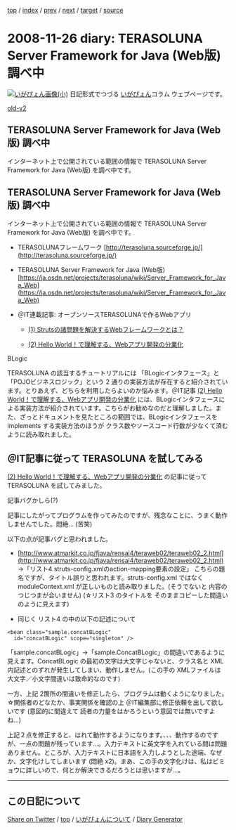 [top](https://igapyon.github.io/diary/) 
 / [index](https://igapyon.github.io/diary/2008/index.html) 
 / [prev](https://igapyon.github.io/diary/2008/ig081124.html) 
 / [next](https://igapyon.github.io/diary/2008/ig081128.html) 
 / [target](https://igapyon.github.io/diary/2008/ig081126.html) 
 / [source](https://github.com/igapyon/diary/blob/gh-pages/2008/ig081126.html.src.md) 

2008-11-26 diary: TERASOLUNA Server Framework for Java (Web版) 調べ中
=====================================================================================================
[![いがぴょん画像(小)](https://igapyon.github.io/diary/images/iga200306s.jpg "いがぴょん")](https://igapyon.github.io/diary/memo/memoigapyon.html) 日記形式でつづる [いがぴょん](https://igapyon.github.io/diary/memo/memoigapyon.html)コラム ウェブページです。

[old-v2](ig081126-orig.html)

## TERASOLUNA Server Framework for Java (Web版) 調べ中

インターネット上で公開されている範囲の情報で TERASOLUNA Server Framework for Java (Web版) を調べ中です。


## TERASOLUNA Server Framework for Java (Web版) 調べ中

インターネット上で公開されている範囲の情報で TERASOLUNA Server Framework for Java (Web版) を調べ中です。

* TERASOLUNAフレームワーク
  [http://terasoluna.sourceforge.jp/](http://terasoluna.sourceforge.jp/)
  
* TERASOLUNA Server Framework for Java (Web版)
  [https://ja.osdn.net/projects/terasoluna/wiki/Server_Framework_for_Java_Web](https://ja.osdn.net/projects/terasoluna/wiki/Server_Framework_for_Java_Web)
  
* ＠IT連載記事: オープンソースTERASOLUNAで作るWebアプリ
  
  * [(1) Strutsの諸問題を解決するWebフレームワークとは？](http://www.atmarkit.co.jp/fjava/rensai4/teraweb01/teraweb01_1.html)
    
  * [(2) Hello World！で理解する、Webアプリ開発の分業化](http://www.atmarkit.co.jp/fjava/rensai4/teraweb02/teraweb02_1.html)
  

BLogic

TERASOLUNA の該当するチュートリアルには 「BLogicインタフェース」と「POJOビジネスロジック」という 2 通りの実装方法が存在すると紹介されています。とりあえず、どちらを利用したらよいのか悩みます。＠IT記事 [(2) Hello World！で理解する、Webアプリ開発の分業化](http://www.atmarkit.co.jp/fjava/rensai4/teraweb02/teraweb02_1.html) には、BLogicインタフェースによる実装方法が紹介されています。こちらがお勧めなのだと理解しました。また、ざっとドキュメントを見たところの範囲では、BLogicインタフェースを
implements する実装方法のほうが クラス数やソースコード行数が少なくて済むように読み取れました。

## ＠IT記事に従って TERASOLUNA を試してみる

[(2) Hello World！で理解する、Webアプリ開発の分業化](http://www.atmarkit.co.jp/fjava/rensai4/teraweb02/teraweb02_1.html) の記事に従って TERASOLUNA を試してみました。

記事バグかしら(?)

記事にしたがってプログラムを作ってみたのですが、残念なことに、うまく動作しませんでした。悶絶… (苦笑)

以下の点が記事バグと思われました。

* [http://www.atmarkit.co.jp/fjava/rensai4/teraweb02/teraweb02_2.html](http://www.atmarkit.co.jp/fjava/rensai4/teraweb02/teraweb02_2.html)
  →「リスト4 struts-config.xmlのaction-mapping要素の設定」
  こちらの題名ですが、タイトル誤りと思われます。struts-config.xml ではなく moduleContext.xml が正しいものと読み取りました。(そうでないと
  内容のつじつまが合いません)
  (☆リスト3 のタイトルを そのままコピーした間違いのように見えます)
  
* 同じく リスト4 の中の以下の記述について
  
        
```
<bean class="sample.concatBLogic"
  id="concatBLogic" scope="singleton" />
```

        

  「sample.concatBLogic」→「sample.ConcatBLogic」の間違いであるように見えます。ConcatBLogic
  の最初の文字は大文字じゃないと、クラス名と XML内記述とのずれが発生してしまい、動作しません。(この手の XMLファイルは 大文字／小文字間違いは致命的なのです)

一方、上記 2箇所の間違いを修正したら、プログラムは動くようになりました。☆関係者のどなたか、事実関係を確認の上 ＠IT編集部に修正依頼を出して欲しいです (意図的に間違えて 読者の力量をはかろうという意図では無いですよね…)

上記２点を修正すると、はれて動作するようになります。、、、動作するのですが、一点の問題が残っています…。入力テキストに英文字を入れている間は問題ありません。ところが、入力テキストに日本語を入力しようとした途端、なぜか、文字化けしてしまいます
(悶絶 x2)。まあ、この手の文字化けは、私はビミョウに詳しいので、何とか解決できるだろうとは思いますが…。

----------------------------------------------------------------------------------------------------

## この日記について

[Share on Twitter](https://twitter.com/intent/tweet?hashtags=igapyon%2Cdiary%2C%E3%81%84%E3%81%8C%E3%81%B4%E3%82%87%E3%82%93&text=TERASOLUNA+Server+Framework+for+Java+%28Web%E7%89%88%29+%E8%AA%BF%E3%81%B9%E4%B8%AD&url=https%3A%2F%2Figapyon.github.io%2Fdiary%2F2008%2Fig081126.html) / [top](https://igapyon.github.io/diary/) / [いがぴょんについて](https://igapyon.github.io/diary/memo/memoigapyon.html) / [Diary Generator](https://github.com/igapyon/igapyonv3)
